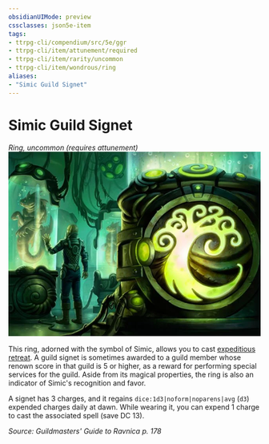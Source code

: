 ```yaml
---
obsidianUIMode: preview
cssclasses: json5e-item
tags:
- ttrpg-cli/compendium/src/5e/ggr
- ttrpg-cli/item/attunement/required
- ttrpg-cli/item/rarity/uncommon
- ttrpg-cli/item/wondrous/ring
aliases: 
- "Simic Guild Signet"
---
```

# Simic Guild Signet
*Ring, uncommon (requires attunement)*  
![](Інструменти%20ДМ/CLI/items/img/simic-guild-signet.webp#right)


This ring, adorned with the symbol of Simic, allows you to cast [expeditious retreat](Інструменти%20ДМ/CLI/spells/expeditious-retreat-xphb.md). A guild signet is sometimes awarded to a guild member whose renown score in that guild is 5 or higher, as a reward for performing special services for the guild. Aside from its magical properties, the ring is also an indicator of Simic's recognition and favor.

A signet has 3 charges, and it regains `dice:1d3|noform|noparens|avg` (`d3`) expended charges daily at dawn. While wearing it, you can expend 1 charge to cast the associated spell (save DC 13).

*Source: Guildmasters' Guide to Ravnica p. 178*